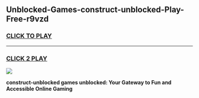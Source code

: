 
## Unblocked-Games-construct-unblocked-Play-Free-r9vzd
<h3>
<a href="https://premium76.site?title=construct-unblocked&ref=12A">CLICK TO PLAY</a></h3>
<hr>

<h3>
<a href="https://premium76.site?title=construct-unblocked&ref=12A">CLICK 2 PLAY</a>
  
</h3>

<a href="https://premium76.site?title=construct-unblocked&ref=12A"><img src="https://clearcache.store/games.png"></a>


**construct-unblocked games unblocked: Your Gateway to Fun and Accessible Online Gaming**
